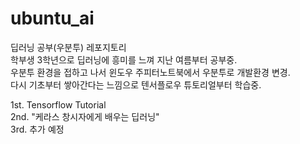 # ubuntu_ai
딥러닝 공부(우분투) 레포지토리<br/>
학부생 3학년으로 딥러닝에 흥미를 느껴 지난 여름부터 공부중.<br/>
우분투 환경을 접하고 나서 윈도우 주피터노트북에서 우분투로 개발환경 변경.<br/>
다시 기초부터 쌓아간다는 느낌으로 텐서플로우 튜토리얼부터 학습중.<br/>

1st. Tensorflow Tutorial<br/>
2nd. "케라스 창시자에게 배우는 딥러닝"<br/>
3rd. 추가 예정<br/>
